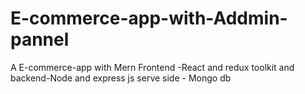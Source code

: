 # E-commerce-app-with-Addmin-pannel
A E-commerce-app with Mern  Frontend -React and redux toolkit and backend-Node and express js serve side - Mongo db
 
 
 
